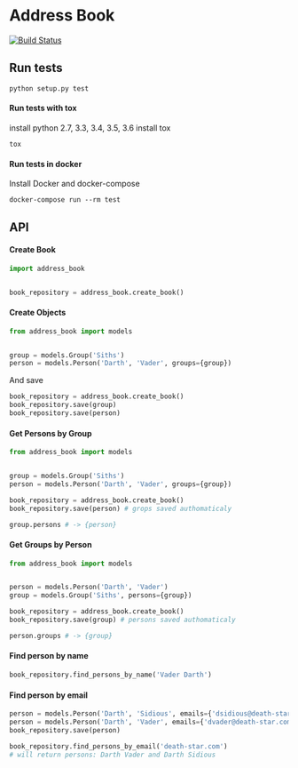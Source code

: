 # Address Book

[![Build Status](https://travis-ci.org/erm0l0v/address-book-assignment.svg?branch=master)](https://travis-ci.org/erm0l0v/address-book-assignment)

## Run tests

```
python setup.py test
```

#### Run tests with tox

install python 2.7, 3.3, 3.4, 3.5, 3.6
install tox

```
tox
```

#### Run tests in docker

Install Docker and docker-compose

```
docker-compose run --rm test
```

## API

#### Create Book

``` python
import address_book


book_repository = address_book.create_book()
```

#### Create Objects

``` python
from address_book import models


group = models.Group('Siths')
person = models.Person('Darth', 'Vader', groups={group})
```

And save

``` python
book_repository = address_book.create_book()
book_repository.save(group)
book_repository.save(person)
```

#### Get Persons by Group

``` python
from address_book import models


group = models.Group('Siths')
person = models.Person('Darth', 'Vader', groups={group})

book_repository = address_book.create_book()
book_repository.save(person) # grops saved authomaticaly

group.persons # -> {person}
```

#### Get Groups by Person

``` python
from address_book import models


person = models.Person('Darth', 'Vader')
group = models.Group('Siths', persons={group})

book_repository = address_book.create_book()
book_repository.save(group) # persons saved authomaticaly

person.groups # -> {group}
```

#### Find person by name

``` python
book_repository.find_persons_by_name('Vader Darth')
```

#### Find person by email

``` python
person = models.Person('Darth', 'Sidious', emails={'dsidious@death-star.com'})
person = models.Person('Darth', 'Vader', emails={'dvader@death-star.com'})
book_repository.save(person)

book_repository.find_persons_by_email('death-star.com')
# will return persons: Darth Vader and Darth Sidious
```
